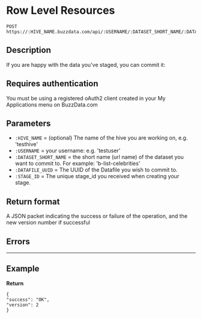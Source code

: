 # Row Level Resources

    POST https://:HIVE_NAME.buzzdata.com/api/:USERNAME/:DATASET_SHORT_NAME/:DATAFILE_UUID/stage/:STAGE_ID/commit

## Description

If you are happy with the data you've staged, you can commit it:

## Requires authentication

You must be using a registered oAuth2 client created in your My Applications menu on BuzzData.com

## Parameters

- `:HIVE_NAME` = (optional) The name of the hive you are working on, e.g. 'testhive'
- `:USERNAME` = your username: e.g. 'testuser'
- `:DATASET_SHORT_NAME` = the short name (url name) of the dataset you want to commit to. For example: 'b-list-celebrities'
- `:DATAFILE_UUID` = The UUID of the Datafile you wish to commit to.
- `:STAGE_ID` = The unique stage_id you received when creating your stage.

## Return format

A JSON packet indicating the success or failure of the operation, and the new version number if successful

## Errors

***

## Example

**Return**

    {
    "success": "OK", 
    "version": 2
    }
